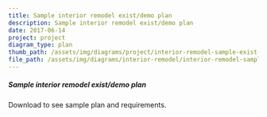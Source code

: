 ```yaml
---
title: Sample interior remodel exist/demo plan
description: Sample interior remodel exist/demo plan
date: 2017-06-14
project: project
diagram_type: plan
thumb_path: /assets/img/diagrams/project/interior-remodel-sample-exist-demo-plan.png
file_path: /assets/img/diagrams/interior-remodel/interior-remodel-sample-exist-demo-plan.pdf
---
```

##### Sample interior remodel exist/demo plan
Download to see sample plan and requirements.
